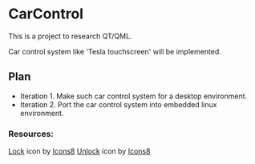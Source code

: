 # CarControl

This is a project to research QT/QML.

Car control system like 'Tesla touchscreen' will be implemented.

## Plan

- Iteration 1. Make such car control system for a desktop environment.
- Iteration 2. Port the car control system into embedded linux environment.

### Resources:

<a target="_blank" href="https://icons8.com/icon/10641/lock">Lock</a> icon by <a target="_blank" href="https://icons8.com">Icons8</a>
<a target="_blank" href="https://icons8.com/icon/151/padlock">Unlock</a> icon by <a target="_blank" href="https://icons8.com">Icons8</a>

